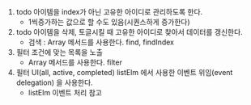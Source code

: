1. todo 아이템을 index가 아닌 고유한 아이디로 관리하도록 한다.
    - 1씩증가하는 값으로 할 수도 있음(시퀀스하게 증가한다)
2. todo 아이템을 삭제, 토글시킬 때 고유한 아이디로 찾아서 데이터를 갱신한다.
    - 검색 : Array 메서드를 사용한다. find, findIndex
3. 필터 조건에 맞는 목록을 노출
    - Array 메서드를 사용한다. filter
4. 필터 UI(all, active, completed) listElm 에서 사용한 이벤트 위임(event delegation) 을 사용한다.
    - listElm 이벤트 처리 참고